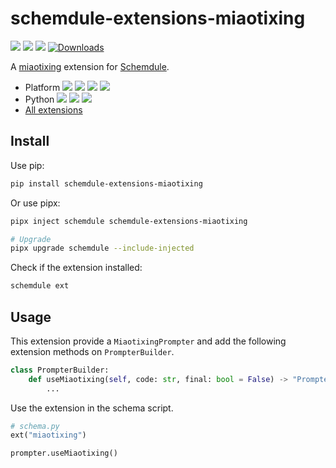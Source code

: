 # schemdule-extensions-miaotixing

![](https://github.com/StardustDL/schemdule/workflows/CI/badge.svg) ![](https://img.shields.io/github/license/StardustDL/schemdule.svg) [![](https://img.shields.io/pypi/v/schemdule-extensions-miaotixing.svg?logo=pypi)](https://pypi.org/project/schemdule-extensions-miaotixing/) [![Downloads](https://pepy.tech/badge/schemdule-extensions-miaotixing)](https://pepy.tech/project/schemdule-extensions-miaotixing)

A [miaotixing](https://miaotixing.com/) extension for 
[Schemdule](https://github.com/StardustDL/schemdule).

- Platform ![](https://img.shields.io/badge/Linux-yes-success?logo=linux) ![](https://img.shields.io/badge/Windows-yes-success?logo=windows) ![](https://img.shields.io/badge/MacOS-yes-success?logo=apple) ![](https://img.shields.io/badge/BSD-yes-success?logo=freebsd)
- Python ![](https://img.shields.io/pypi/implementation/schemdule-extensions-miaotixing.svg?logo=pypi) ![](https://img.shields.io/pypi/pyversions/schemdule-extensions-miaotixing.svg?logo=pypi) ![](https://img.shields.io/pypi/wheel/schemdule-extensions-miaotixing.svg?logo=pypi)
- [All extensions](https://pypi.org/search/?q=schemdule)

## Install

Use pip:

```sh
pip install schemdule-extensions-miaotixing
```

Or use pipx:

```sh
pipx inject schemdule schemdule-extensions-miaotixing

# Upgrade
pipx upgrade schemdule --include-injected
```

Check if the extension installed:

```sh
schemdule ext
```



## Usage

This extension provide a `MiaotixingPrompter` and add the following extension methods on `PrompterBuilder`.

```python
class PrompterBuilder:
    def useMiaotixing(self, code: str, final: bool = False) -> "PrompterBuilder":
        ...
```

Use the extension in the schema script.

```python
# schema.py
ext("miaotixing")

prompter.useMiaotixing()
```

